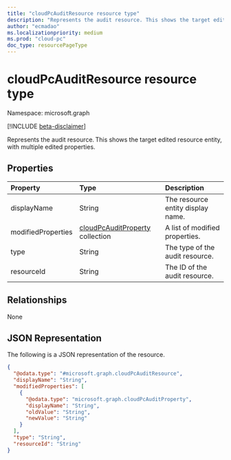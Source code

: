 ```yaml
---
title: "cloudPcAuditResource resource type"
description: "Represents the audit resource. This shows the target edited resource entity, with multiple edited properties."
author: "ecmadao"
ms.localizationpriority: medium
ms.prod: "cloud-pc"
doc_type: resourcePageType
---
```


# cloudPcAuditResource resource type

Namespace: microsoft.graph

[!INCLUDE [beta-disclaimer](../../includes/beta-disclaimer.md)]

Represents the audit resource. This shows the target edited resource entity, with multiple edited properties.

## Properties
|Property|Type|Description|
|:---|:---|:---|
|displayName|String|The resource entity display name.|
|modifiedProperties|[cloudPcAuditProperty](../resources/cloudpcauditproperty.md) collection|A list of modified properties.|
|type|String|The type of the audit resource.|
|resourceId|String|The ID of the audit resource.|

## Relationships

None

## JSON Representation

The following is a JSON representation of the resource.
<!-- {
  "blockType": "resource",
  "@odata.type": "microsoft.graph.cloudPcAuditResource"
}
-->

``` json
{
  "@odata.type": "#microsoft.graph.cloudPcAuditResource",
  "displayName": "String",
  "modifiedProperties": [
    {
      "@odata.type": "microsoft.graph.cloudPcAuditProperty",
      "displayName": "String",
      "oldValue": "String",
      "newValue": "String"
    }
  ],
  "type": "String",
  "resourceId": "String"
}
```
